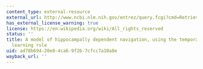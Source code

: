 ```yaml
---
content_type: external-resource
external_url: http://www.ncbi.nlm.nih.gov/entrez/query.fcgi?cmd=Retrieve&db=PubMed&dopt=Citation&list_uids=10706212
has_external_license_warning: true
license: https://en.wikipedia.org/wiki/All_rights_reserved
status: ''
title: A model of hippocampally dependent navigation, using the temporal difference
  learning rule
uid: ad78b694-20e0-4ca6-9f26-7cfcc7a10a8e
wayback_url: ''
---
```

